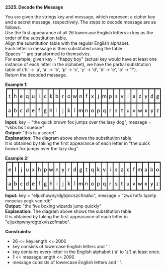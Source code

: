 **2325. Decode the Message**

You are given the strings key and message, which represent a cipher key and a secret message, respectively. The steps to decode message are as follows:  
Use the first appearance of all 26 lowercase English letters in key as the order of the substitution table.  
Align the substitution table with the regular English alphabet.  
Each letter in message is then substituted using the table.  
Spaces ' ' are transformed to themselves.  
For example, given key = "happy boy" (actual key would have at least one instance of each letter in the alphabet), we have the partial substitution table of ('h' -> 'a', 'a' -> 'b', 'p' -> 'c', 'y' -> 'd', 'b' -> 'e', 'o' -> 'f').  
Return the decoded message.

**Example 1:**  
![img.png](img.png)  
**Input:** key = "the quick brown fox jumps over the lazy dog", message = "vkbs bs t suepuv"  
**Output:** "this is a secret"  
**Explanation:** The diagram above shows the substitution table.  
It is obtained by taking the first appearance of each letter in "the quick brown fox jumps over the lazy dog".  

**Example 2:**  
![img_1.png](img_1.png)    
**Input:** key = "eljuxhpwnyrdgtqkviszcfmabo", message = "zwx hnfx lqantp mnoeius ycgk vcnjrdb"  
**Output:** "the five boxing wizards jump quickly"  
**Explanation:** The diagram above shows the substitution table.  
It is obtained by taking the first appearance of each letter in "eljuxhpwnyrdgtqkviszcfmabo".  

**Constraints:**  
- 26 <= key.length <= 2000
- key consists of lowercase English letters and ' '.
- key contains every letter in the English alphabet ('a' to 'z') at least once.
- 1 <= message.length <= 2000
- message consists of lowercase English letters and ' '.  